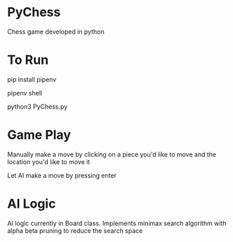 # PyChess

Chess game developed in python

# To Run

pip install pipenv

pipenv shell

python3 PyChess.py

# Game Play

Manually make a move by clicking on a piece you'd like to move and the location you'd like to move it

Let AI make a move by pressing enter

# AI Logic

AI logic currently in Board class. Implements minimax search algorithm with alpha beta pruning to reduce the search space
